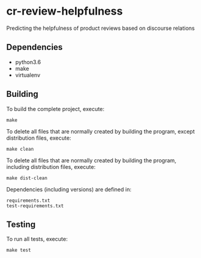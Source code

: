 # cr-review-helpfulness

Predicting the helpfulness of product reviews based on discourse relations

Dependencies
------------

* python3.6
* make
* virtualenv


Building
--------

To build the complete project, execute:

    make

To delete all files that are normally created by building the program, except
distribution files, execute:

    make clean

To delete all files that are normally created by building the program,
including distribution files, execute:

    make dist-clean

Dependencies (including versions) are defined in:

	requirements.txt
	test-requirements.txt

Testing
-------

To run all tests, execute:

	make test
